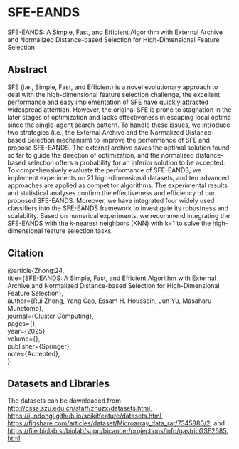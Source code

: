 # SFE-EANDS  
SFE-EANDS: A Simple, Fast, and Efficient Algorithm with External Archive and Normalized Distance-based Selection for High-Dimensional Feature Selection  

## Abstract
SFE (i.e., Simple, Fast, and Efficient) is a novel evolutionary approach to deal with the high-dimensional feature selection challenge, the excellent performance and easy implementation of SFE have quickly attracted widespread attention. However, the original SFE is prone to stagnation in the later stages of optimization and lacks effectiveness in escaping local optima since the single-agent search pattern. To handle these issues, we introduce two strategies (i.e., the External Archive and the Normalized Distance-based Selection mechanism) to improve the performance of SFE and propose SFE-EANDS. The external archive saves the optimal solution found so far to guide the direction of optimization, and the normalized distance-based selection offers a probability for an inferior solution to be accepted. To comprehensively evaluate the performance of SFE-EANDS, we implement experiments on 21 high-dimensional datasets, and ten advanced approaches are applied as competitor algorithms. The experimental results and statistical analyses confirm the effectiveness and efficiency of our proposed SFE-EANDS. Moreover, we have integrated four widely used classifiers into the SFE-EANDS framework to investigate its robustness and scalability. Based on numerical experiments, we recommend integrating the SFE-EANDS with the k-nearest neighbors (KNN) with k=1 to solve the high-dimensional feature selection tasks.  

## Citation
@article{Zhong:24,  
  title={SFE-EANDS: A Simple, Fast, and Efficient Algorithm with External Archive and Normalized Distance-based Selection for High-Dimensional Feature Selection},  
  author={Rui Zhong, Yang Cao, Essam H. Houssein, Jun Yu, Masaharu Munetomo},  
  journal={Cluster Computing},  
  pages={},  
  year={2025},  
  volume={},  
  publisher={Springer},  
  note={Accepted},  
}

## Datasets and Libraries
The datasets can be downloaded from http://csse.szu.edu.cn/staff/zhuzx/datasets.html, https://jundongl.github.io/scikitfeature/datasets.html, https://figshare.com/articles/dataset/Microarray_data_rar/7345880/2, and https://file.biolab.si/biolab/supp/bicancer/projections/info/gastricGSE2685.html.

